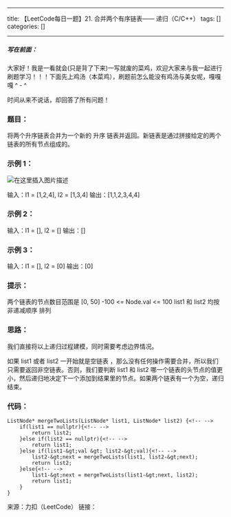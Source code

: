 
--- 
title:  【LeetCode每日一题】21. 合并两个有序链表—— 递归（C/C++） 
tags: []
categories: [] 

---
##### 写在前面：

大家好！我是一看就会(只是背了下来)一写就废的菜鸡，欢迎大家来与我一起进行刷题学习！！！下面先上鸡汤（本菜鸡），刷题前怎么能没有鸡汤与美女呢，嘎嘎嘎 ^ - ^

>  
 时间从来不说话，却回答了所有问题！ 


### 题目：

将两个升序链表合并为一个新的 升序 链表并返回。新链表是通过拼接给定的两个链表的所有节点组成的。

### 示例 1：

<img src="https://img-blog.csdnimg.cn/7e7a6f42b7cf414ab24cf65182bb59fe.png?x-oss-process=image/watermark,type_d3F5LXplbmhlaQ,shadow_50,text_Q1NETiBA5L-X5Lq6TGF5bWFu,size_20,color_FFFFFF,t_70,g_se,x_16" alt="在这里插入图片描述">

>  
 输入：l1 = [1,2,4], l2 = [1,3,4] 输出：[1,1,2,3,4,4] 


### 示例 2：

>  
 输入：l1 = [], l2 = [] 输出：[] 


### 示例 3：

>  
 输入：l1 = [], l2 = [0] 输出：[0] 


### 提示：

两个链表的节点数目范围是 [0, 50] -100 &lt;= Node.val &lt;= 100 list1 和 list2 均按 非递减顺序 排列

### 思路：

我们直接将以上递归过程建模，同时需要考虑边界情况。

如果 list1 或者 list2 一开始就是空链表 ，那么没有任何操作需要合并，所以我们只需要返回非空链表。否则，我们要判断 list1 和 list2 哪一个链表的头节点的值更小，然后递归地决定下一个添加到结果里的节点。如果两个链表有一个为空，递归结束。

### 代码：

```
ListNode* mergeTwoLists(ListNode* list1, ListNode* list2) {<!-- -->
    if(list1 == nullptr){<!-- -->
        return list2;
    }else if(list2 == nullptr){<!-- -->
        return list1;
    }else if(list1-&gt;val &gt; list2-&gt;val){<!-- -->
        list2-&gt;next = mergeTwoLists(list1, list2-&gt;next);
        return list2;
    }else{<!-- -->
        list1-&gt;next = mergeTwoLists(list1-&gt;next, list2);
        return list1;
    }
}

```

来源：力扣（LeetCode） 链接：
